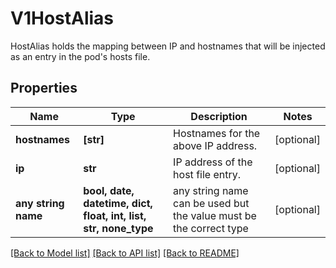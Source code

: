 # V1HostAlias

HostAlias holds the mapping between IP and hostnames that will be injected as an entry in the pod's hosts file.

## Properties
Name | Type | Description | Notes
------------ | ------------- | ------------- | -------------
**hostnames** | **[str]** | Hostnames for the above IP address. | [optional] 
**ip** | **str** | IP address of the host file entry. | [optional] 
**any string name** | **bool, date, datetime, dict, float, int, list, str, none_type** | any string name can be used but the value must be the correct type | [optional]

[[Back to Model list]](../README.md#documentation-for-models) [[Back to API list]](../README.md#documentation-for-api-endpoints) [[Back to README]](../README.md)


